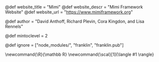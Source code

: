 <!--
Add here global page variables to use throughout your
website.
The website_* must be defined for the RSS to work
-->
@def website_title = "Mimi"
@def website_descr = "Mimi Framework Website"
@def website_url   = "https://www.mimiframework.org" 

@def author = "David Anthoff, Richard Plevin, Cora Kingdon, and Lisa Rennels"

@def mintoclevel = 2

<!--
Add here files or directories that should be ignored by Franklin, otherwise
these files might be copied and, if markdown, processed by Franklin which
you might not want. Indicate directories by ending the name with a `/`.
-->
@def ignore = ["node_modules/", "franklin", "franklin.pub"]

<!--
Add here global latex commands to use throughout your
pages. It can be math commands but does not need to be.
For instance:
* \newcommand{\phrase}{This is a long phrase to copy.}
-->
\newcommand{\R}{\mathbb R}
\newcommand{\scal}[1]{\langle #1 \rangle}
